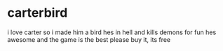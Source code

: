 # carterbird

i love carter so i made him a bird
hes in hell and kills demons for fun
hes awesome and the game is the best
please buy it, its free
